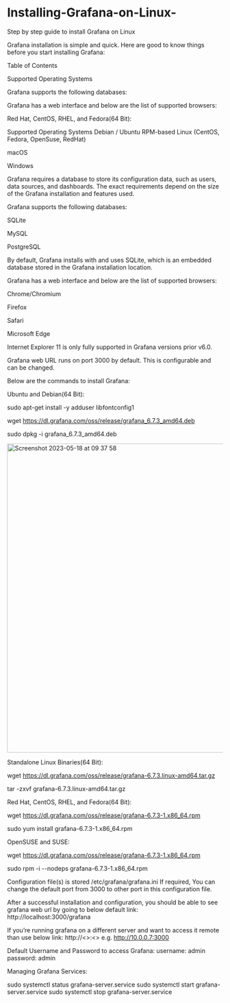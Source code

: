 # Installing-Grafana-on-Linux-
Step by step guide to install Grafana on Linux

Grafana installation is simple and quick. Here are good to know things before you start installing Grafana:

Table of Contents	

Supported Operating Systems

Grafana supports the following databases:

Grafana has a web interface and below are the list of supported browsers:

Red Hat, CentOS, RHEL, and Fedora(64 Bit):

Supported Operating Systems
Debian / Ubuntu
RPM-based Linux (CentOS, Fedora, OpenSuse, RedHat)

macOS

Windows

Grafana requires a database to store its configuration data, such as users, data sources, and dashboards. The exact requirements depend on the size of the Grafana installation and features used.

Grafana supports the following databases:

SQLite

MySQL

PostgreSQL

By default, Grafana installs with and uses SQLite, which is an embedded database stored in the Grafana installation location.

Grafana has a web interface and below are the list of supported browsers:

Chrome/Chromium

Firefox

Safari

Microsoft Edge

Internet Explorer 11 is only fully supported in Grafana versions prior v6.0.

Grafana web URL runs on port 3000 by default. This is configurable and can be changed.

Below are the commands to install Grafana:

Ubuntu and Debian(64 Bit):

sudo apt-get install -y adduser libfontconfig1

wget https://dl.grafana.com/oss/release/grafana_6.7.3_amd64.deb

sudo dpkg -i grafana_6.7.3_amd64.deb

<img width="721" alt="Screenshot 2023-05-18 at 09 37 58" src="https://github.com/Mamiololo01/Installing-Grafana-on-Linux-/assets/67044030/67c1f482-e8af-4e60-b1c9-266ea9aba73a">



Standalone Linux Binaries(64 Bit):

wget https://dl.grafana.com/oss/release/grafana-6.7.3.linux-amd64.tar.gz

tar -zxvf grafana-6.7.3.linux-amd64.tar.gz


Red Hat, CentOS, RHEL, and Fedora(64 Bit):

wget https://dl.grafana.com/oss/release/grafana-6.7.3-1.x86_64.rpm

sudo yum install grafana-6.7.3-1.x86_64.rpm

OpenSUSE and SUSE:

wget https://dl.grafana.com/oss/release/grafana-6.7.3-1.x86_64.rpm

sudo rpm -i --nodeps grafana-6.7.3-1.x86_64.rpm

Configuration file(s) is stored /etc/grafana/grafana.ini If required, You can change the default port from 3000 to other port in this configuration file.

After a successful installation and configuration, you should be able to see grafana web url by going to below default link:
http://localhost:3000/grafana

If you’re running grafana on a different server and want to access it remote than use below link:
http://<<ip address>>:<<port>>
e.g. 
http://10.0.0.7:3000

Default Username and Password to access Grafana:
username: admin
password: admin

Managing Grafana Services:

sudo systemctl status grafana-server.service
sudo systemctl start grafana-server.service
sudo systemctl stop grafana-server.service
